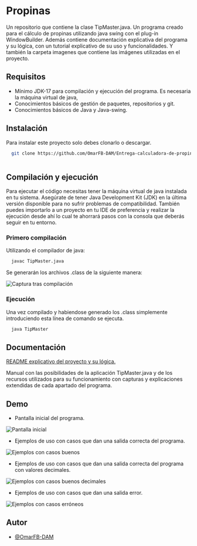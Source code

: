 
# Propinas

Un repositorio que contiene la clase TipMaster.java. Un programa creado para el cálculo de propinas utilizando java swing con el plug-in WindowBuilder. Además contiene documentación explicativa del programa y su lógica, con un tutorial explicativo de su uso y funcionalidades. Y también la carpeta imagenes que contiene las imágenes utilizadas en el proyecto.

## Requisitos

- Mínimo JDK-17 para compilación y ejecución del programa. Es necesaria la máquina virtual de java,
- Conocimientos básicos de gestión de paquetes, repositorios y git. 
- Conocimientos básicos de Java y Java-swing.

## Instalación
Para instalar este proyecto solo debes clonarlo o descargar.

```bash
  git clone https://github.com/OmarFB-DAM/Entrega-calculadora-de-propinas.git
 
```
## Compilación y ejecución

Para ejecutar el código necesitas tener la máquina virtual de java instalada en tu sistema.
Asegúrate de tener Java Development Kit (JDK) en la última versión disponible para no sufrir problemas de compatibilidad. También puedes importarlo a un proyecto en tu IDE de preferencia y realizar la ejecución desde ahí lo cual te ahorrará pasos con la consola que deberás seguir en tu entorno.

### Primero compilación
Utilizando el compilador de java:
```bash
  javac TipMaster.java
```
Se generarán los archivos .class de la siguiente manera:

![Captura tras compilación](https://github.com/OmarFB-DAM/Entrega-calculadora-de-propinas/blob/main/Documentaci%C3%B3n/Captura%20tras%20compilaci%C3%B3n.png)

### Ejecución
Una vez compilado y habiendose generado los .class simplemente introduciendo esta línea de comando se ejecuta.
```bash
  java TipMaster
```

## Documentación

[README explicativo del proyecto y su lógica.](https://github.com/OmarFB-DAM/Entrega-calculadora-de-propinas/tree/main/Documentación)

Manual con las posibilidades de la aplicación TipMaster.java y de los recursos utilizados para su funcionamiento con capturas y explicaciones extendidas de cada apartado del programa.



## Demo

* Pantalla inicial del programa.

![Pantalla inicial](https://github.com/OmarFB-DAM/Entrega-calculadora-de-propinas/blob/main/Documentaci%C3%B3n/Captura%de%pantalla%inicial.png)

* Ejemplos de uso con casos que dan una salida correcta del programa. 

![Ejemplos con casos buenos](https://github.com/OmarFB-DAM/Entrega-calculadora-de-propinas/blob/main/Documentaci%C3%B3n/capturaCasosBuenos.gif)

* Ejemplos de uso con casos que dan una salida correcta del programa con valores decimales. 

![Ejemplos con casos buenos decimales](https://github.com/OmarFB-DAM/Entrega-calculadora-de-propinas/blob/main/Documentaci%C3%B3n/capturaCasosBuenosDecimales.gif)

* Ejemplos de uso con casos que dan una salida error. 

![Ejemplos con casos erróneos](https://github.com/OmarFB-DAM/Entrega-calculadora-de-propinas/blob/main/Documentaci%C3%B3n/capturaCasosMalos.gif)
## Autor

- [@OmarFB-DAM](https://github.com/OmarFB-DAM)

